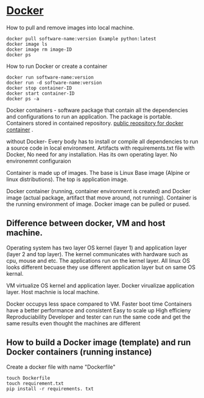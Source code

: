 # [Docker](https://www.youtube.com/watch?v=3c-iBn73dDE)

How to pull and remove images into local machine.
```
docker pull software-name:version Example python:latest
docker image ls
docker image rm image-ID
docker ps
```
How to run Docker or create a container
```
docker run software-name:version
docker run -d software-name:version
docker stop container-ID
docker start container-ID
docker ps -a
```

Docker containers - software package that contain all the dependencies and configurations to run an application. The package is portable. Containers stored in contained repository. [public reopsitory for docker container](https://hub.docker.com/) .

without Docker- Every body has to install or compile all dependencies to run a source code in local environment. Artifacts with requirements.txt file
with Docker, No need for any installation. Has its own operating layer. No environemnt configuraion

Container is made up of images. The base is Linux Base image (Alpine or linux distributions). The top is application image.

Docker container (running, container environment is created) and Docker image (actual package, artifact that move around, not running). Container is the running environment of image.  Docker image can be pulled or pused.

## Difference between docker, VM and host machine.
Operating system has two layer OS kernel (layer 1) and application layer (layer 2 and top layer). The kernel communicates with hardware such as cpu, mouse and etc. The applications run on the kernel layer. All linux OS looks different becuase they use different application layer  but on same OS kernal.

VM virtualize OS kernel and application layer. Docker virualizae application layer. 
Host machnie is local machine. 

Docker occupys less space compared to VM. 
Faster boot time
Containers have a better performance and consistent
Easy to scale up
High efficieny
Reproduciability
Developer and tester can run the same code and get the same results even thought the machines are different


## How to build a Docker image (template) and run Docker containers (running instance)

Create a docker file with name "Dockerfile"
```
touch Dockerfile
touch requirement.txt
pip install -r requirements. txt
```
